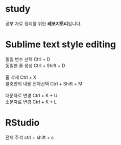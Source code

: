 # study <br>

공부 자료 정리를 위한 **레포지토리**입니다. <br>

# Sublime text style editing <br>
동일 변수 선택 Ctrl + D	<br>
동일한 줄 생성 Ctrl + Shift + D <br>	
줄 삭제	Ctrl + X	<br>
괄호안의 내용 전체선택	Ctrl + Shift + M <br>	
대문자로 변경	Ctrl + K + U	<br>
소문자로 변경	Ctrl + K + L	<br>

# RStudio <br>
전체 주석 ctrl + shift + c <br>

